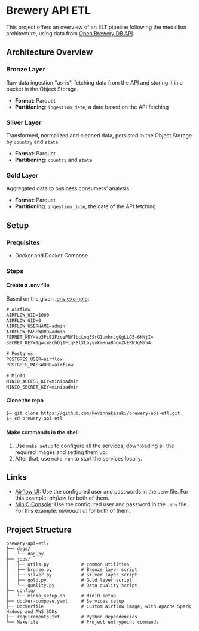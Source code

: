 # Brewery API ETL

This project offers an overview of an ELT pipeline following the medallion architecture, using data from [Open Brewery DB API](https://www.openbrewerydb.org/).


## Architecture Overview
### Bronze Layer
Raw data ingestion "as-is", fetching data from the API and storing it in a bucket in the Object Storage.
- **Format**: Parquet
- **Partitioning**: `ingestion_date`, a date based on the API fetching

### Silver Layer
Transformed, normalized and cleaned data, persisted in the Object Storage by `country` and `state`.
- **Format**: Parquet
- **Partitioning**: `country` and `state`

### Gold Layer
Aggregated data to business consumers' analysis.
- **Format**: Parquet
- **Partitioning**: `ingestion_date`, the date of the API fetching

## Setup
### Prequisites
- Docker and Docker Compose

### Steps
#### Create a .env file
Based on the given [.env.example](https://github.com/kevinnakasaki/brewery-api-etl/blob/a33b52f4c5e8a68ac8d90e9e8ddd31389954276f/.env.example):

```txt
# Airflow
AIRFLOW_UID=1000
AIRFLOW_GID=0
AIRFLOW_USERNAME=admin
AIRFLOW_PASSWORD=admin
FERNET_KEY=Vo3PiB2FicePNYIbcLoq3SrG1umhsLgQgLLG5-6HNjI=
SECRET_KEY=1gwxw8chOj1FlqK8lXLayyykmHuaBnooZkERWJgMa5A

# Postgres
POSTGRES_USER=airflow
POSTGRES_PASSWORD=airflow

# MinIO
MINIO_ACCESS_KEY=minioadmin
MINIO_SECRET_KEY=minioadmin
```

#### Clone the repo
```sh
$~ git clone https://github.com/kevinnakasaki/brewery-api-etl.git
$~ cd brewery-api-etl
```

#### Make commands in the shell
1. Use `make setup` to configure all the services, downloading all the required images and setting them up.
2. After that, use `make run` to start the services locally.

## Links
- [Airflow UI](http://localhost:8080): Use the configured user and passwords in the `.env` file. For this example: *airflow* for both of them.
- [MinIO Console](http://localhost:9001): Use the configured user and password in the `.env` file. For this example: *minioadmin* for both of them.

## Project Structure
```
brewery-api-etl/
├── dags/
│   └── dag.py
├── jobs/
│   ├── utils.py            # common utilities
│   ├── bronze.py           # Bronze layer script
│   ├── silver.py           # Silver layer script
│   ├── gold.py             # Gold layer script
│   └── quality.py          # Data quality script
├── config/
│   └── minio_setup.sh      # MinIO setup
├── docker-compose.yaml     # Services setup
├── Dockerfile              # Custom Airflow image, with Apache Spark, Hadoop and AWS SDKs
├── requirements.txt        # Python dependencies
└── Makefile                # Project entrypoint commands
```